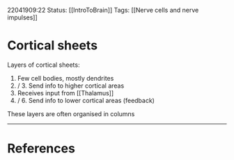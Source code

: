 22041909:22
Status:  [[IntroToBrain]]
Tags: [[Nerve cells and nerve impulses]]

# Cortical sheets
Layers of cortical sheets:
1. Few cell bodies, mostly dendrites
2. / 3. Send info to higher cortical areas
4. Receives input from [[Thalamus]]
5. / 6. Send info to lower cortical areas (feedback)

These layers are often organised in columns

---
# References